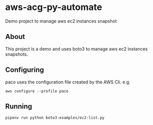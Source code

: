 # aws-acg-py-automate

Demo project to manage aws ec2 instances snapshot

## About

This project is a demo and uses boto3 
to manage aws ec2 instances snapshots.

## Configuring

paco uses the configuration file created by 
the AWS Cli. e.g.

`aws configure --profile paco`

## Running

`pipenv run python boto3-examples/ec2-list.py`
 



